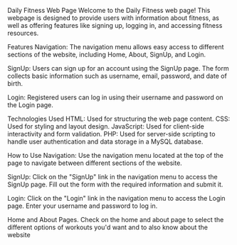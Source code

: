 Daily Fitness Web Page
Welcome to the Daily Fitness web page! This webpage is designed to provide users with information about fitness, as well as offering features like signing up, logging in, and accessing fitness resources.

Features
Navigation: The navigation menu allows easy access to different sections of the website, including Home, About, SignUp, and Login.

SignUp: Users can sign up for an account using the SignUp page. The form collects basic information such as username, email, password, and date of birth.

Login: Registered users can log in using their username and password on the Login page.

Technologies Used
HTML: Used for structuring the web page content.
CSS: Used for styling and layout design.
JavaScript: Used for client-side interactivity and form validation.
PHP: Used for server-side scripting to handle user authentication and data storage in a MySQL database.

How to Use
Navigation: Use the navigation menu located at the top of the page to navigate between different sections of the website.

SignUp: Click on the "SignUp" link in the navigation menu to access the SignUp page. Fill out the form with the required information and submit it.

Login: Click on the "Login" link in the navigation menu to access the Login page. Enter your username and password to log in.

Home and About Pages. Check on the home and about page to select the different options of workouts you'd want and to also know about the website

